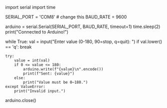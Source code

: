 import serial
import time

SERIAL_PORT = 'COM8'  # change this
BAUD_RATE = 9600

arduino = serial.Serial(SERIAL_PORT, BAUD_RATE, timeout=1)
time.sleep(2)
print("Connected to Arduino!")

while True:
    val = input("Enter value (0-180, 90=stop, q=quit): ")
    if val.lower() == 'q':
        break

    try:
        value = int(val)
        if 0 <= value <= 180:
            arduino.write(f"{value}\n".encode())
            print(f"Sent: {value}")
        else:
            print("Value must be 0–180.")
    except ValueError:
        print("Invalid input.")

arduino.close()
